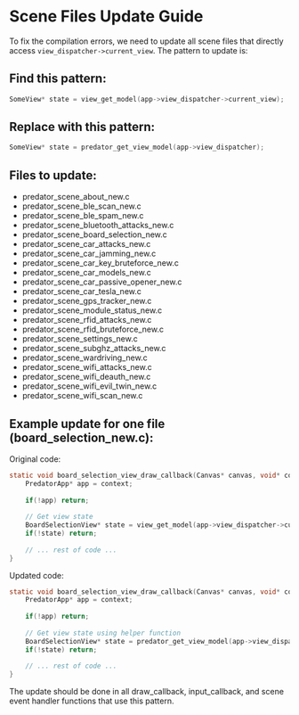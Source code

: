 # Scene Files Update Guide

To fix the compilation errors, we need to update all scene files that directly access `view_dispatcher->current_view`. The pattern to update is:

## Find this pattern:

```c
SomeView* state = view_get_model(app->view_dispatcher->current_view);
```

## Replace with this pattern:

```c
SomeView* state = predator_get_view_model(app->view_dispatcher);
```

## Files to update:

- predator_scene_about_new.c
- predator_scene_ble_scan_new.c
- predator_scene_ble_spam_new.c
- predator_scene_bluetooth_attacks_new.c
- predator_scene_board_selection_new.c
- predator_scene_car_attacks_new.c
- predator_scene_car_jamming_new.c
- predator_scene_car_key_bruteforce_new.c
- predator_scene_car_models_new.c
- predator_scene_car_passive_opener_new.c
- predator_scene_car_tesla_new.c
- predator_scene_gps_tracker_new.c
- predator_scene_module_status_new.c
- predator_scene_rfid_attacks_new.c
- predator_scene_rfid_bruteforce_new.c
- predator_scene_settings_new.c
- predator_scene_subghz_attacks_new.c
- predator_scene_wardriving_new.c
- predator_scene_wifi_attacks_new.c
- predator_scene_wifi_deauth_new.c
- predator_scene_wifi_evil_twin_new.c
- predator_scene_wifi_scan_new.c

## Example update for one file (board_selection_new.c):

Original code:
```c
static void board_selection_view_draw_callback(Canvas* canvas, void* context) {
    PredatorApp* app = context;
    
    if(!app) return;
    
    // Get view state
    BoardSelectionView* state = view_get_model(app->view_dispatcher->current_view);
    if(!state) return;
    
    // ... rest of code ...
}
```

Updated code:
```c
static void board_selection_view_draw_callback(Canvas* canvas, void* context) {
    PredatorApp* app = context;
    
    if(!app) return;
    
    // Get view state using helper function
    BoardSelectionView* state = predator_get_view_model(app->view_dispatcher);
    if(!state) return;
    
    // ... rest of code ...
}
```

The update should be done in all draw_callback, input_callback, and scene event handler functions that use this pattern.
